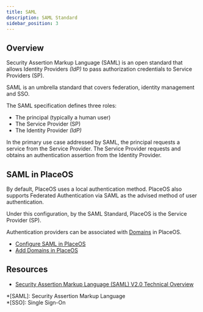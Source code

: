 ```yaml
---
title: SAML
description: SAML Standard
sidebar_position: 3
---
```


## Overview

Security Assertion Markup Language (SAML) is an open standard that allows Identity Providers <i>(IdP)</i> to pass authorization credentials to Service Providers (SP).

SAML is an umbrella standard that covers federation, identity management and SSO.

The SAML specification defines three roles: 
- The principal (typically a human user) 
- The Service Provider (SP) 
- The Identity Provider <i>(IdP)</i> 

In the primary use case addressed by SAML, the principal requests a service from the Service Provider.
The Service Provider requests and obtains an authentication assertion from the Identity Provider.

## SAML in PlaceOS

By default, PlaceOS uses a local authentication method.
PlaceOS also supports Federated Authentication via SAML as the advised method of user authentication.

Under this configuration, by the SAML Standard, PlaceOS is the Service Provider (SP).

Authentication providers can be associated with [Domains](../../how-to/backoffice/add-domain.md) in PlaceOS.

- [Configure SAML in PlaceOS](../../how-to/authentication/configure-saml.md)
- [Add Domains in PlaceOS](../../how-to/backoffice/add-domain.md)

## Resources

- [Security Assertion Markup Language (SAML) V2.0 Technical Overview](http://docs.oasis-open.org/security/saml/Post2.0/sstc-saml-tech-overview-2.0.html)


*[SAML]: Security Assertion Markup Language  
*[SSO]: Single Sign-On